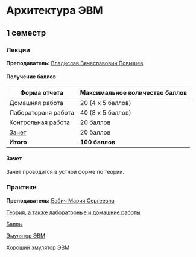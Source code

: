 # Архитектура ЭВМ

## 1 семестр

### Лекции

**Преподаватель:** [Владислав Вячеславович Повышев](https://isu.ifmo.ru/person/113319)

#### Получение баллов

Форма отчета | Максимальное количество баллов
-- | --
Домашняя работа  | 20 (4 x 5 баллов)
Лаборатораня работа | 40 (8 x 5 баллов)
Контрольная работа | 20 баллов
[Зачет](#Зачет) | 20 баллов
**Итого** | **100 баллов**

#### Зачет

Зачет проводится в устной форме по теории.

### Практики

**Преподаватель:** [Бабич Мария Сергеевна](https://isu.ifmo.ru/person/225525)

[Теория, а также лабораторные и домашние работы](https://yadi.sk/i/P0oXzH-ssppvgg)

[Баллы](https://docs.google.com/spreadsheets/d/1qNk9vbicTxBZP1zUEbxtsg2PiZh3lke9RhAha7_CXDo/edit#gid=863057482)

[Эмулятор ЭВМ](https://yadi.sk/d/bORakeKgDdjNRg?w=1)

[Хороший эмулятор ЭВМ](https://github.com/I-SER-I/ITMO-EVM-1-sem/blob/master/bcomp.jar)
